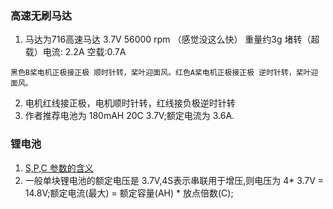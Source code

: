 ### 高速无刷马达
1. 马达为716高速马达  3.7V 56000 rpm （感觉没这么快） 重量约3g    堵转（超载）电流: 2.2A     空载:0.7A
```
黑色B桨电机正极接正极 顺时针转，桨叶迎面风。红色A桨电机正极接正极 逆时针转，桨叶迎面风。
```
2. 电机红线接正极，电机顺时针转，红线接负极逆时针转
3. 作者推荐电池为 180mAH 20C 3.7V;额定电流为 3.6A.

### 锂电池
1. [S,P,C 参数的含义](https://www.eet-china.com/mp/a30749.html)
2. 一般单块锂电池的额定电压是 3.7V,4S表示串联用于增压,则电压为 4* 3.7V = 14.8V;额定电流(最大) = 额定容量(AH) * 放点倍数(C);
